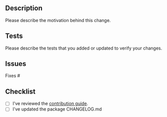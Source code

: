 ## Description

Please describe the motivation behind this change.

## Tests

Please describe the tests that you added or updated to verify your changes.

## Issues
Fixes #

## Checklist

- [ ] I've reviewed the [contribution guide](https://github.com/material-foundation/flutter-packages/blob/main/CONTRIBUTING.md).
- [ ] I've updated the package CHANGELOG.md

